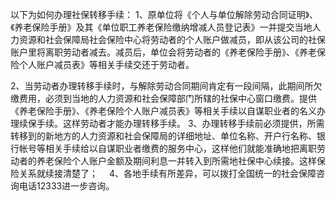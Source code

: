以下为如何办理社保转移手续：
1、原单位将《个人与单位解除劳动合同证明》、《养老保险手册》及其《单位职工养老保险缴纳增减人员登记表》一并提交当地人力资源和社会保障局社会保险中心将劳动者的个人账户做减员，即从该公司的社保账户里将离职劳动者减去。减员后，单位会将劳动者的《养老保险手册》、《养老保险个人账户减员表》等相关手续交还于劳动者。　　

2、当劳动者办理转移手续时，与解除劳动合同期间肯定有一段间隔，此期间所欠缴费用，必须到当地的人力资源和社会保障部门所辖的社保中心窗口缴费。提供《养老保险手册》、《养老保险个人账户减员表》等相关手续以自谋职业者的名义办理续保手续。这样劳动者才能办理转移手续。 
3、办理转移手续前必须提供，所需转移到的新地方的人力资源和社会保障局的详细地址、单位名称、开户行名称、银行帐号等相关手续给以自谋职业者缴费的服务中心，这样他们就能准确地把离职劳动者的养老保险个人账户金额及期间利息一并转入到所需地社保中心续接。这样保险关系就续接清楚了；　
4、各地手续有所差异，可以拨打全国统一的社会保障咨询电话12333进一步咨询。